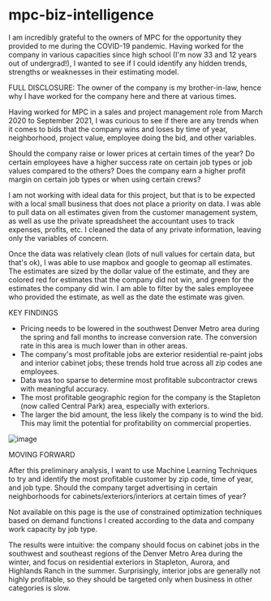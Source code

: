 # mpc-biz-intelligence

I am incredibly grateful to the owners of MPC for the opportunity they provided to me during the COVID-19 pandemic.  Having worked for the company in various capacities since high school (I'm now 33 and 12 years out of undergrad!), I wanted to see if I could identify any hidden trends, strengths or weaknesses in their estimating model.

FULL DISCLOSURE: The owner of the company is my brother-in-law, hence why I have worked for the company here and there at various times.

Having worked for MPC in a sales and project management role from March 2020 to September 2021, I was curious to see if there are any trends when it comes to bids that the company wins and loses by time of year, neighborhood, project value, employee doing the bid, and other variables.  

Should the company raise or lower prices at certain times of the year?
Do certain employees have a higher success rate on certain job types or job values compared to the others?
Does the company earn a higher profit margin on certain job types or when using certain crews?

I am not working with ideal data for this project, but that is to be expected with a local small business that does not place a priority on data.  I was able to pull data on all estimates given from the customer management system, as well as use the private spreadsheet the accountant uses to track expenses, profits, etc.  I cleaned the data of any private information, leaving only the variables of concern.

Once the data was relatively clean (lots of null values for certain data, but that's ok), I was able to use mapbox and google to geomap all estimates.  The estimates are sized by the dollar value of the estimate, and they are colored red for estimates that the company did not win, and green for the estimates the company did win.  I am able to filter by the sales employeee who provided the estimate, as well as the date the estimate was given.

KEY FINDINGS
 - Pricing needs to be lowered in the southwest Denver Metro area during the spring and fall months to increase conversion rate.  The conversion rate in this area is much lower than in other areas.
 - The company's most profitable jobs are exterior residential re-paint jobs and interior cabinet jobs; these trends hold true across all zip codes ane employees.
 - Data was too sparse to determine most profitable subcontractor crews with meaningful accuracy.
 - The most profitable geographic region for the company is the Stapleton (now called Central Park) area, especially with exteriors.
 - The larger the bid amount, the less likely the company is to wind the bid.  This may limit the potential for profitability on commercial properties.

![image](https://user-images.githubusercontent.com/75816400/138143685-1e661668-11bb-4a27-8bb5-36ed0da533be.png)

MOVING FORWARD

After this preliminary analysis, I want to use Machine Learning Techniques to try and identify the most profitable customer by zip code, time of year, and job type.  Should the company target advertising in certain neighborhoods for cabinets/exteriors/interiors at certain times of year?

Not available on this page is the use of constrained optimization techniques based on demand functions I created according to the data and company work capacity by job type.

The results were intuitive: the company should focus on cabinet jobs in the southwest and southeast regions of the Denver Metro Area during the winter, and focus on residential exteriors in Stapleton, Aurora, and Highlands Ranch in the summer.  Surprisingly, interior jobs are generally not highly profitable, so they should be targeted only when business in other categories is slow.
